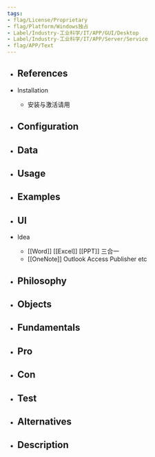 ```yaml
---
tags:
- flag/License/Proprietary
- flag/Platform/Windows独占
- Label/Industry-工业科学/IT/APP/GUI/Desktop
- Label/Industry-工业科学/IT/APP/Server/Service
- flag/APP/Text
---
```


- References
    - 

- Installation
    - 安装与激活请用 

- Configuration
    - 

- Data
    - 

- Usage
    - 

- Examples
    - 

- UI
    - 

- Idea
    - [[Word]] [[Excel]] [[PPT]] 三合一
    - [[OneNote]] Outlook Access Publisher etc

- Philosophy
    - 

- Objects
    - 

- Fundamentals
    - 

- Pro
    - 

- Con
    - 

- Test
    - 

- Alternatives
    - 

- Description
    - 
